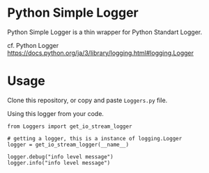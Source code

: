 # Python Simple Logger
Python Simple Logger is a thin wrapper for Python Standart Logger.

cf. Python Logger
https://docs.python.org/ja/3/library/logging.html#logging.Logger


# Usage
Clone this repository, or copy and paste `Loggers.py` file.

Using this logger from your code.

```
from Loggers import get_io_stream_logger

# getting a logger, this is a instance of logging.Logger
logger = get_io_stream_logger(__name__)

logger.debug("info level message")
logger.info("info level message")
```
